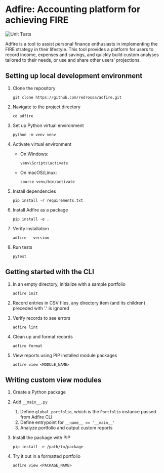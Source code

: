 # Adfire: Accounting platform for achieving FIRE

![Unit Tests](https://github.com/redrossa/adfire/actions/workflows/unit-tests.yaml/badge.svg?branch=master)

Adfire is a tool to assist personal finance enthusiasts in implementing the FIRE strategy in their lifestyle. This tool
provides a platform for users to record income, expenses and savings, and quickly build custom analyses tailored to 
their needs, or use and share other users' projections.

## Setting up local development environment

1. Clone the repository

   ```shell
   git clone https://github.com/redrossa/adfire.git
   ```

2. Navigate to the project directory

   ```shell
   cd adfire
   ```

3. Set up Python virtual environment

   ```shell
   python -m venv venv
   ```

4. Activate virtual environment

   - On Windows:
     ```shell
     venv\Scripts\activate
     ```
   - On macOS/Linux:
     ```shell
     source venv/bin/activate
     ```

5. Install dependencies

   ```shell
   pip install -r requirements.txt
   ```

6. Install Adfire as a package

   ```shell
   pip install -e .
   ```
   
7. Verify installation

   ```shell
   adfire --version
   ```
8. Run tests

   ```shell
   pytest
   ```

## Getting started with the CLI

1. In an empty directory, initialize with a sample portfolio

   ```shell
   adfire init
   ```

3. Record entries in CSV files, any directory item (and its children) preceded with '.' is ignored

3. Verify records to see errors

   ```shell
   adfire lint
   ```
   
4. Clean up and format records

   ```shell
   adfire format
   ```

5. View reports using PIP installed module packages

   ```shell
   adfire view <MODULE_NAME>
   ```

## Writing custom view modules

1. Create a Python package

2. Add `__main__.py`

   1. Define `global portfolio`, which is the `Portfolio` instance passed from Adfire CLI
   2. Define entrypoint for `__name__ == '__main__'`
   3. Analyze portfolio and output custom reports

3. Install the package with PIP

   ```shell
   pip install -e /path/to/package
   ```

4. Try it out in a formatted portfolio

   ```shell
   adfire view <PACKAGE_NAME>
   ```
